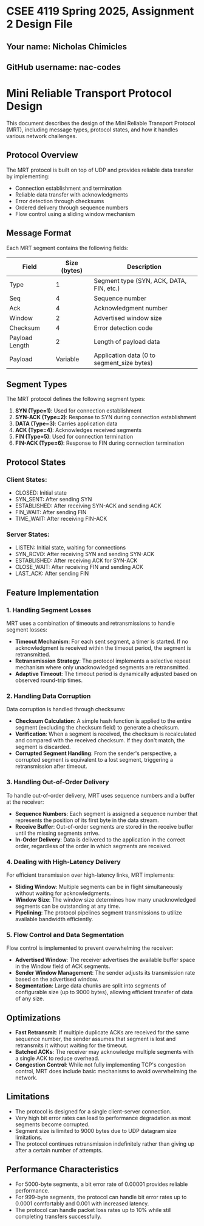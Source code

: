 # CSEE 4119 Spring 2025, Assignment 2 Design File
## Your name: Nicholas Chimicles
## GitHub username: nac-codes

# Mini Reliable Transport Protocol Design

This document describes the design of the Mini Reliable Transport Protocol (MRT), including message types, protocol states, and how it handles various network challenges.

## Protocol Overview

The MRT protocol is built on top of UDP and provides reliable data transfer by implementing:
- Connection establishment and termination
- Reliable data transfer with acknowledgments
- Error detection through checksums
- Ordered delivery through sequence numbers
- Flow control using a sliding window mechanism

## Message Format

Each MRT segment contains the following fields:

| Field | Size (bytes) | Description |
|-------|--------------|-------------|
| Type | 1 | Segment type (SYN, ACK, DATA, FIN, etc.) |
| Seq | 4 | Sequence number |
| Ack | 4 | Acknowledgment number |
| Window | 2 | Advertised window size |
| Checksum | 4 | Error detection code |
| Payload Length | 2 | Length of payload data |
| Payload | Variable | Application data (0 to segment_size bytes) |

## Segment Types

The MRT protocol defines the following segment types:

1. **SYN (Type=1)**: Used for connection establishment
2. **SYN-ACK (Type=2)**: Response to SYN during connection establishment
3. **DATA (Type=3)**: Carries application data
4. **ACK (Type=4)**: Acknowledges received segments
5. **FIN (Type=5)**: Used for connection termination
6. **FIN-ACK (Type=6)**: Response to FIN during connection termination

## Protocol States

### Client States:
- CLOSED: Initial state
- SYN_SENT: After sending SYN
- ESTABLISHED: After receiving SYN-ACK and sending ACK
- FIN_WAIT: After sending FIN
- TIME_WAIT: After receiving FIN-ACK

### Server States:
- LISTEN: Initial state, waiting for connections
- SYN_RCVD: After receiving SYN and sending SYN-ACK
- ESTABLISHED: After receiving ACK for SYN-ACK
- CLOSE_WAIT: After receiving FIN and sending ACK
- LAST_ACK: After sending FIN

## Feature Implementation

### 1. Handling Segment Losses

MRT uses a combination of timeouts and retransmissions to handle segment losses:

- **Timeout Mechanism**: For each sent segment, a timer is started. If no acknowledgment is received within the timeout period, the segment is retransmitted.
- **Retransmission Strategy**: The protocol implements a selective repeat mechanism where only unacknowledged segments are retransmitted.
- **Adaptive Timeout**: The timeout period is dynamically adjusted based on observed round-trip times.

### 2. Handling Data Corruption

Data corruption is handled through checksums:

- **Checksum Calculation**: A simple hash function is applied to the entire segment (excluding the checksum field) to generate a checksum.
- **Verification**: When a segment is received, the checksum is recalculated and compared with the received checksum. If they don't match, the segment is discarded.
- **Corrupted Segment Handling**: From the sender's perspective, a corrupted segment is equivalent to a lost segment, triggering a retransmission after timeout.

### 3. Handling Out-of-Order Delivery

To handle out-of-order delivery, MRT uses sequence numbers and a buffer at the receiver:

- **Sequence Numbers**: Each segment is assigned a sequence number that represents the position of its first byte in the data stream.
- **Receive Buffer**: Out-of-order segments are stored in the receive buffer until the missing segments arrive.
- **In-Order Delivery**: Data is delivered to the application in the correct order, regardless of the order in which segments are received.

### 4. Dealing with High-Latency Delivery

For efficient transmission over high-latency links, MRT implements:

- **Sliding Window**: Multiple segments can be in flight simultaneously without waiting for acknowledgments.
- **Window Size**: The window size determines how many unacknowledged segments can be outstanding at any time.
- **Pipelining**: The protocol pipelines segment transmissions to utilize available bandwidth efficiently.

### 5. Flow Control and Data Segmentation

Flow control is implemented to prevent overwhelming the receiver:

- **Advertised Window**: The receiver advertises the available buffer space in the Window field of ACK segments.
- **Sender Window Management**: The sender adjusts its transmission rate based on the advertised window.
- **Segmentation**: Large data chunks are split into segments of configurable size (up to 9000 bytes), allowing efficient transfer of data of any size.

## Optimizations

- **Fast Retransmit**: If multiple duplicate ACKs are received for the same sequence number, the sender assumes that segment is lost and retransmits it without waiting for the timeout.
- **Batched ACKs**: The receiver may acknowledge multiple segments with a single ACK to reduce overhead.
- **Congestion Control**: While not fully implementing TCP's congestion control, MRT does include basic mechanisms to avoid overwhelming the network.

## Limitations

- The protocol is designed for a single client-server connection.
- Very high bit error rates can lead to performance degradation as most segments become corrupted.
- Segment size is limited to 9000 bytes due to UDP datagram size limitations.
- The protocol continues retransmission indefinitely rather than giving up after a certain number of attempts.

## Performance Characteristics

- For 5000-byte segments, a bit error rate of 0.00001 provides reliable performance.
- For 999-byte segments, the protocol can handle bit error rates up to 0.0001 comfortably and 0.001 with increased latency.
- The protocol can handle packet loss rates up to 10% while still completing transfers successfully.